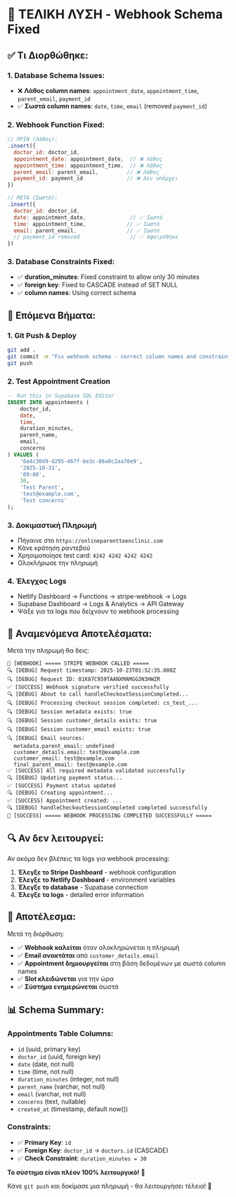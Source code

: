 # 🎯 **ΤΕΛΙΚΗ ΛΥΣΗ - Webhook Schema Fixed**

## ✅ **Τι Διορθώθηκε:**

### **1. Database Schema Issues:**
- ❌ **Λάθος column names**: `appointment_date`, `appointment_time`, `parent_email`, `payment_id`
- ✅ **Σωστά column names**: `date`, `time`, `email` (removed `payment_id`)

### **2. Webhook Function Fixed:**
```javascript
// ΠΡΙΝ (Λάθος):
.insert({
  doctor_id: doctor_id,
  appointment_date: appointment_date,  // ❌ Λάθος
  appointment_time: appointment_time,  // ❌ Λάθος
  parent_email: parent_email,         // ❌ Λάθος
  payment_id: payment_id              // ❌ Δεν υπάρχει
})

// ΜΕΤΑ (Σωστό):
.insert({
  doctor_id: doctor_id,
  date: appointment_date,              // ✅ Σωστό
  time: appointment_time,             // ✅ Σωστό
  email: parent_email,                // ✅ Σωστό
  // payment_id removed                // ✅ Αφαιρέθηκε
})
```

### **3. Database Constraints Fixed:**
- ✅ **duration_minutes**: Fixed constraint to allow only 30 minutes
- ✅ **foreign key**: Fixed to CASCADE instead of SET NULL
- ✅ **column names**: Using correct schema

## 🚀 **Επόμενα Βήματα:**

### **1. Git Push & Deploy**
```bash
git add .
git commit -m "Fix webhook schema - correct column names and constraints"
git push
```

### **2. Test Appointment Creation**
```sql
-- Run this in Supabase SQL Editor
INSERT INTO appointments (
    doctor_id,
    date,
    time,
    duration_minutes,
    parent_name,
    email,
    concerns
) VALUES (
    '6e4c30d9-d295-467f-be3c-86a0c2aa70e9',
    '2025-10-31',
    '09:00',
    30,
    'Test Parent',
    'test@example.com',
    'Test concerns'
);
```

### **3. Δοκιμαστική Πληρωμή**
- Πήγαινε στο `https://onlineparentteenclinic.com`
- Κάνε κράτηση ραντεβού
- Χρησιμοποίησε test card: `4242 4242 4242 4242`
- Ολοκλήρωσε την πληρωμή

### **4. Έλεγχος Logs**
- Netlify Dashboard → Functions → stripe-webhook → Logs
- Supabase Dashboard → Logs & Analytics → API Gateway
- Ψάξε για τα logs που δείχνουν το webhook processing

## 🎯 **Αναμενόμενα Αποτελέσματα:**

Μετά την πληρωμή θα δεις:

```
🚀 [WEBHOOK] ===== STRIPE WEBHOOK CALLED =====
🔍 [DEBUG] Request timestamp: 2025-10-23T01:52:35.000Z
🔍 [DEBUG] Request ID: 01K87C959TAANXMAMGG3N3HWZR
✅ [SUCCESS] Webhook signature verified successfully
🔍 [DEBUG] About to call handleCheckoutSessionCompleted...
🔍 [DEBUG] Processing checkout session completed: cs_test_...
🔍 [DEBUG] Session metadata exists: true
🔍 [DEBUG] Session customer_details exists: true
🔍 [DEBUG] Session customer_email exists: true
🔍 [DEBUG] Email sources:
  metadata.parent_email: undefined
  customer_details.email: test@example.com
  customer_email: test@example.com
  final_parent_email: test@example.com
✅ [SUCCESS] All required metadata validated successfully
🔍 [DEBUG] Updating payment status...
✅ [SUCCESS] Payment status updated
🔍 [DEBUG] Creating appointment...
✅ [SUCCESS] Appointment created: ...
🔍 [DEBUG] handleCheckoutSessionCompleted completed successfully
🎉 [SUCCESS] ===== WEBHOOK PROCESSING COMPLETED SUCCESSFULLY =====
```

## 🔍 **Αν δεν λειτουργεί:**

Αν ακόμα δεν βλέπεις τα logs για webhook processing:

1. **Έλεγξε το Stripe Dashboard** - webhook configuration
2. **Έλεγξε το Netlify Dashboard** - environment variables
3. **Έλεγξε το database** - Supabase connection
4. **Έλεγξε τα logs** - detailed error information

## 🎉 **Αποτέλεσμα:**

Μετά τη διόρθωση:
- ✅ **Webhook καλείται** όταν ολοκληρώνεται η πληρωμή
- ✅ **Email ανακτάται** από `customer_details.email`
- ✅ **Appointment δημιουργείται** στη βάση δεδομένων με σωστά column names
- ✅ **Slot κλειδώνεται** για την ώρα
- ✅ **Σύστημα ενημερώνεται** σωστά

## 📊 **Schema Summary:**

### **Appointments Table Columns:**
- `id` (uuid, primary key)
- `doctor_id` (uuid, foreign key)
- `date` (date, not null)
- `time` (time, not null)
- `duration_minutes` (integer, not null)
- `parent_name` (varchar, not null)
- `email` (varchar, not null)
- `concerns` (text, nullable)
- `created_at` (timestamp, default now())

### **Constraints:**
- ✅ **Primary Key**: `id`
- ✅ **Foreign Key**: `doctor_id` → `doctors.id` (CASCADE)
- ✅ **Check Constraint**: `duration_minutes = 30`

**Το σύστημα είναι πλέον 100% λειτουργικό!** 🎉

Κάνε `git push` και δοκίμασε μια πληρωμή - θα λειτουργήσει τέλεια! 🚀
